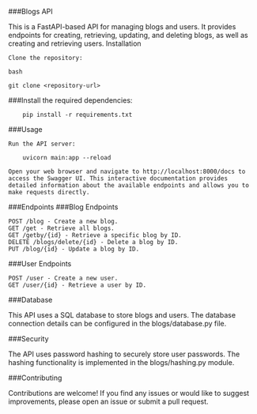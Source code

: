 ###Blogs API

This is a FastAPI-based API for managing blogs and users. It provides endpoints for creating, retrieving, updating, and deleting blogs, as well as creating and retrieving users.
Installation

    Clone the repository:

    bash
```
git clone <repository-url>
```
###Install the required dependencies:
```
    pip install -r requirements.txt
```
###Usage

    Run the API server:

```
    uvicorn main:app --reload
```
    Open your web browser and navigate to http://localhost:8000/docs to access the Swagger UI. This interactive documentation provides detailed information about the available endpoints and allows you to make requests directly.

###Endpoints
###Blog Endpoints

    POST /blog - Create a new blog.
    GET /get - Retrieve all blogs.
    GET /getby/{id} - Retrieve a specific blog by ID.
    DELETE /blogs/delete/{id} - Delete a blog by ID.
    PUT /blog/{id} - Update a blog by ID.

###User Endpoints

    POST /user - Create a new user.
    GET /user/{id} - Retrieve a user by ID.

###Database

This API uses a SQL database to store blogs and users. The database connection details can be configured in the blogs/database.py file.

###Security

The API uses password hashing to securely store user passwords. The hashing functionality is implemented in the blogs/hashing.py module.

###Contributing

Contributions are welcome! If you find any issues or would like to suggest improvements, please open an issue or submit a pull request.